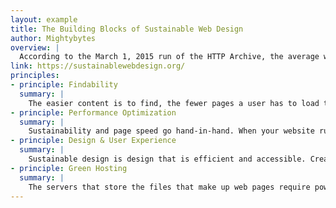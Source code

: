 ```yaml
---
layout: example
title: The Building Blocks of Sustainable Web Design
author: Mightybytes
overview: |
  According to the March 1, 2015 run of the HTTP Archive, the average web page is now over 2 megabytes (2008 kb, to be precise). Bloated websites lead to slow load times, frustrated users and wasted energy. Mightybytes has identified four key areas where sustainability principles can be applied to the process of creating websites that are speedy, user-friendly and energy-efficient.
link: https://sustainablewebdesign.org/
principles:
- principle: Findability
  summary: |
    The easier content is to find, the fewer pages a user has to load to locate information. This means fewer server requests are made and that unnecessary page elements — like photos and videos, which take up a lot of bandwidth — don’t load, either. These small energy savings accumulate over time.
- principle: Performance Optimization
  summary: |
    Sustainability and page speed go hand-in-hand. When your website runs more efficiently, you use less processing power, which means that your site uses less energy and will have a lower carbon footprint. Your customers expect to get the content they want instantaneously, and efficient pages load more quickly, reducing your site's bounce rate and keeping customers engaged and satisfied.
- principle: Design & User Experience
  summary: |
    Sustainable design is design that is efficient and accessible. Creating good experiences for both mobile and desktop users improves accessibility because it makes it easy for people to access your site no matter what hardware they have. Mobile-first web design also helps you avoid loading large assets designed for desktop machines, which improves your site's speed and energy efficiency.
- principle: Green Hosting
  summary: |
    The servers that store the files that make up web pages require power 24 hours a day, so the single most impactful thing you can do to move toward a more sustainable website is use a hosting provider that runs on 100% renewable energy.
---
```

